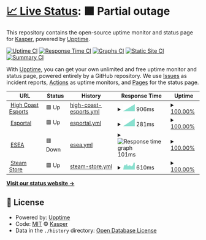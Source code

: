 # [📈 Live Status](https://KasperE1.github.io/hcestatus): <!--live status--> **🟧 Partial outage**

This repository contains the open-source uptime monitor and status page for [Kasper](https://KasperE1.github.io/hcestatus), powered by [Upptime](https://github.com/upptime/upptime).

[![Uptime CI](https://github.com/KasperE1/hcestatus/workflows/Uptime%20CI/badge.svg)](https://github.com/upptime/upptime/actions?query=workflow%3A%22Uptime+CI%22)
[![Response Time CI](https://github.com/KasperE1/hcestatus/workflows/Response%20Time%20CI/badge.svg)](https://github.com/upptime/upptime/actions?query=workflow%3A%22Response+Time+CI%22)
[![Graphs CI](https://github.com/KasperE1/hcestatus/workflows/Graphs%20CI/badge.svg)](https://github.com/upptime/upptime/actions?query=workflow%3A%22Graphs+CI%22)
[![Static Site CI](https://github.com/KasperE1/hcestatus/workflows/Static%20Site%20CI/badge.svg)](https://github.com/upptime/upptime/actions?query=workflow%3A%22Static+Site+CI%22)
[![Summary CI](https://github.com/KasperE1/hcestatus/workflows/Summary%20CI/badge.svg)](https://github.com/upptime/upptime/actions?query=workflow%3A%22Summary+CI%22)

With [Upptime](https://upptime.js.org), you can get your own unlimited and free uptime monitor and status page, powered entirely by a GitHub repository. We use [Issues](https://github.com/KasperE1/hcestatus/issues) as incident reports, [Actions](https://github.com/KasperE1/hcestatus/actions) as uptime monitors, and [Pages](https://KasperE1.github.io/hcestatus) for the status page.

<!--start: status pages-->
<!-- This summary is generated by Upptime (https://github.com/upptime/upptime) -->
<!-- Do not edit this manually, your changes will be overwritten -->
<!-- prettier-ignore -->
| URL | Status | History | Response Time | Uptime |
| --- | ------ | ------- | ------------- | ------ |
| <img alt="" src="https://favicons.githubusercontent.com/www.highcoastesports.com" height="13"> [High Coast Esports](https://www.highcoastesports.com/) | 🟩 Up | [high-coast-esports.yml](https://github.com/KasperE1/hcestatus/commits/HEAD/history/high-coast-esports.yml) | <details><summary><img alt="Response time graph" src="./graphs/high-coast-esports/response-time-week.png" height="20"> 906ms</summary><br><a href="https://KasperE1.github.io/hcestatus/history/high-coast-esports"><img alt="Response time 906" src="https://img.shields.io/endpoint?url=https%3A%2F%2Fraw.githubusercontent.com%2FKasperE1%2Fhcestatus%2FHEAD%2Fapi%2Fhigh-coast-esports%2Fresponse-time.json"></a><br><a href="https://KasperE1.github.io/hcestatus/history/high-coast-esports"><img alt="24-hour response time 906" src="https://img.shields.io/endpoint?url=https%3A%2F%2Fraw.githubusercontent.com%2FKasperE1%2Fhcestatus%2FHEAD%2Fapi%2Fhigh-coast-esports%2Fresponse-time-day.json"></a><br><a href="https://KasperE1.github.io/hcestatus/history/high-coast-esports"><img alt="7-day response time 906" src="https://img.shields.io/endpoint?url=https%3A%2F%2Fraw.githubusercontent.com%2FKasperE1%2Fhcestatus%2FHEAD%2Fapi%2Fhigh-coast-esports%2Fresponse-time-week.json"></a><br><a href="https://KasperE1.github.io/hcestatus/history/high-coast-esports"><img alt="30-day response time 906" src="https://img.shields.io/endpoint?url=https%3A%2F%2Fraw.githubusercontent.com%2FKasperE1%2Fhcestatus%2FHEAD%2Fapi%2Fhigh-coast-esports%2Fresponse-time-month.json"></a><br><a href="https://KasperE1.github.io/hcestatus/history/high-coast-esports"><img alt="1-year response time 906" src="https://img.shields.io/endpoint?url=https%3A%2F%2Fraw.githubusercontent.com%2FKasperE1%2Fhcestatus%2FHEAD%2Fapi%2Fhigh-coast-esports%2Fresponse-time-year.json"></a></details> | <details><summary><a href="https://KasperE1.github.io/hcestatus/history/high-coast-esports">100.00%</a></summary><a href="https://KasperE1.github.io/hcestatus/history/high-coast-esports"><img alt="All-time uptime 100.00%" src="https://img.shields.io/endpoint?url=https%3A%2F%2Fraw.githubusercontent.com%2FKasperE1%2Fhcestatus%2FHEAD%2Fapi%2Fhigh-coast-esports%2Fuptime.json"></a><br><a href="https://KasperE1.github.io/hcestatus/history/high-coast-esports"><img alt="24-hour uptime 100.00%" src="https://img.shields.io/endpoint?url=https%3A%2F%2Fraw.githubusercontent.com%2FKasperE1%2Fhcestatus%2FHEAD%2Fapi%2Fhigh-coast-esports%2Fuptime-day.json"></a><br><a href="https://KasperE1.github.io/hcestatus/history/high-coast-esports"><img alt="7-day uptime 100.00%" src="https://img.shields.io/endpoint?url=https%3A%2F%2Fraw.githubusercontent.com%2FKasperE1%2Fhcestatus%2FHEAD%2Fapi%2Fhigh-coast-esports%2Fuptime-week.json"></a><br><a href="https://KasperE1.github.io/hcestatus/history/high-coast-esports"><img alt="30-day uptime 100.00%" src="https://img.shields.io/endpoint?url=https%3A%2F%2Fraw.githubusercontent.com%2FKasperE1%2Fhcestatus%2FHEAD%2Fapi%2Fhigh-coast-esports%2Fuptime-month.json"></a><br><a href="https://KasperE1.github.io/hcestatus/history/high-coast-esports"><img alt="1-year uptime 100.00%" src="https://img.shields.io/endpoint?url=https%3A%2F%2Fraw.githubusercontent.com%2FKasperE1%2Fhcestatus%2FHEAD%2Fapi%2Fhigh-coast-esports%2Fuptime-year.json"></a></details>
| <img alt="" src="https://favicons.githubusercontent.com/esportal.com" height="13"> [Esportal](https://esportal.com/) | 🟩 Up | [esportal.yml](https://github.com/KasperE1/hcestatus/commits/HEAD/history/esportal.yml) | <details><summary><img alt="Response time graph" src="./graphs/esportal/response-time-week.png" height="20"> 281ms</summary><br><a href="https://KasperE1.github.io/hcestatus/history/esportal"><img alt="Response time 281" src="https://img.shields.io/endpoint?url=https%3A%2F%2Fraw.githubusercontent.com%2FKasperE1%2Fhcestatus%2FHEAD%2Fapi%2Fesportal%2Fresponse-time.json"></a><br><a href="https://KasperE1.github.io/hcestatus/history/esportal"><img alt="24-hour response time 281" src="https://img.shields.io/endpoint?url=https%3A%2F%2Fraw.githubusercontent.com%2FKasperE1%2Fhcestatus%2FHEAD%2Fapi%2Fesportal%2Fresponse-time-day.json"></a><br><a href="https://KasperE1.github.io/hcestatus/history/esportal"><img alt="7-day response time 281" src="https://img.shields.io/endpoint?url=https%3A%2F%2Fraw.githubusercontent.com%2FKasperE1%2Fhcestatus%2FHEAD%2Fapi%2Fesportal%2Fresponse-time-week.json"></a><br><a href="https://KasperE1.github.io/hcestatus/history/esportal"><img alt="30-day response time 281" src="https://img.shields.io/endpoint?url=https%3A%2F%2Fraw.githubusercontent.com%2FKasperE1%2Fhcestatus%2FHEAD%2Fapi%2Fesportal%2Fresponse-time-month.json"></a><br><a href="https://KasperE1.github.io/hcestatus/history/esportal"><img alt="1-year response time 281" src="https://img.shields.io/endpoint?url=https%3A%2F%2Fraw.githubusercontent.com%2FKasperE1%2Fhcestatus%2FHEAD%2Fapi%2Fesportal%2Fresponse-time-year.json"></a></details> | <details><summary><a href="https://KasperE1.github.io/hcestatus/history/esportal">100.00%</a></summary><a href="https://KasperE1.github.io/hcestatus/history/esportal"><img alt="All-time uptime 100.00%" src="https://img.shields.io/endpoint?url=https%3A%2F%2Fraw.githubusercontent.com%2FKasperE1%2Fhcestatus%2FHEAD%2Fapi%2Fesportal%2Fuptime.json"></a><br><a href="https://KasperE1.github.io/hcestatus/history/esportal"><img alt="24-hour uptime 100.00%" src="https://img.shields.io/endpoint?url=https%3A%2F%2Fraw.githubusercontent.com%2FKasperE1%2Fhcestatus%2FHEAD%2Fapi%2Fesportal%2Fuptime-day.json"></a><br><a href="https://KasperE1.github.io/hcestatus/history/esportal"><img alt="7-day uptime 100.00%" src="https://img.shields.io/endpoint?url=https%3A%2F%2Fraw.githubusercontent.com%2FKasperE1%2Fhcestatus%2FHEAD%2Fapi%2Fesportal%2Fuptime-week.json"></a><br><a href="https://KasperE1.github.io/hcestatus/history/esportal"><img alt="30-day uptime 100.00%" src="https://img.shields.io/endpoint?url=https%3A%2F%2Fraw.githubusercontent.com%2FKasperE1%2Fhcestatus%2FHEAD%2Fapi%2Fesportal%2Fuptime-month.json"></a><br><a href="https://KasperE1.github.io/hcestatus/history/esportal"><img alt="1-year uptime 100.00%" src="https://img.shields.io/endpoint?url=https%3A%2F%2Fraw.githubusercontent.com%2FKasperE1%2Fhcestatus%2FHEAD%2Fapi%2Fesportal%2Fuptime-year.json"></a></details>
| <img alt="" src="https://favicons.githubusercontent.com/play.esea.net" height="13"> [ESEA](https://play.esea.net/) | 🟥 Down | [esea.yml](https://github.com/KasperE1/hcestatus/commits/HEAD/history/esea.yml) | <details><summary><img alt="Response time graph" src="./graphs/esea/response-time-week.png" height="20"> 101ms</summary><br><a href="https://KasperE1.github.io/hcestatus/history/esea"><img alt="Response time 101" src="https://img.shields.io/endpoint?url=https%3A%2F%2Fraw.githubusercontent.com%2FKasperE1%2Fhcestatus%2FHEAD%2Fapi%2Fesea%2Fresponse-time.json"></a><br><a href="https://KasperE1.github.io/hcestatus/history/esea"><img alt="24-hour response time 101" src="https://img.shields.io/endpoint?url=https%3A%2F%2Fraw.githubusercontent.com%2FKasperE1%2Fhcestatus%2FHEAD%2Fapi%2Fesea%2Fresponse-time-day.json"></a><br><a href="https://KasperE1.github.io/hcestatus/history/esea"><img alt="7-day response time 101" src="https://img.shields.io/endpoint?url=https%3A%2F%2Fraw.githubusercontent.com%2FKasperE1%2Fhcestatus%2FHEAD%2Fapi%2Fesea%2Fresponse-time-week.json"></a><br><a href="https://KasperE1.github.io/hcestatus/history/esea"><img alt="30-day response time 101" src="https://img.shields.io/endpoint?url=https%3A%2F%2Fraw.githubusercontent.com%2FKasperE1%2Fhcestatus%2FHEAD%2Fapi%2Fesea%2Fresponse-time-month.json"></a><br><a href="https://KasperE1.github.io/hcestatus/history/esea"><img alt="1-year response time 101" src="https://img.shields.io/endpoint?url=https%3A%2F%2Fraw.githubusercontent.com%2FKasperE1%2Fhcestatus%2FHEAD%2Fapi%2Fesea%2Fresponse-time-year.json"></a></details> | <details><summary><a href="https://KasperE1.github.io/hcestatus/history/esea">100.00%</a></summary><a href="https://KasperE1.github.io/hcestatus/history/esea"><img alt="All-time uptime 100.00%" src="https://img.shields.io/endpoint?url=https%3A%2F%2Fraw.githubusercontent.com%2FKasperE1%2Fhcestatus%2FHEAD%2Fapi%2Fesea%2Fuptime.json"></a><br><a href="https://KasperE1.github.io/hcestatus/history/esea"><img alt="24-hour uptime 100.00%" src="https://img.shields.io/endpoint?url=https%3A%2F%2Fraw.githubusercontent.com%2FKasperE1%2Fhcestatus%2FHEAD%2Fapi%2Fesea%2Fuptime-day.json"></a><br><a href="https://KasperE1.github.io/hcestatus/history/esea"><img alt="7-day uptime 100.00%" src="https://img.shields.io/endpoint?url=https%3A%2F%2Fraw.githubusercontent.com%2FKasperE1%2Fhcestatus%2FHEAD%2Fapi%2Fesea%2Fuptime-week.json"></a><br><a href="https://KasperE1.github.io/hcestatus/history/esea"><img alt="30-day uptime 100.00%" src="https://img.shields.io/endpoint?url=https%3A%2F%2Fraw.githubusercontent.com%2FKasperE1%2Fhcestatus%2FHEAD%2Fapi%2Fesea%2Fuptime-month.json"></a><br><a href="https://KasperE1.github.io/hcestatus/history/esea"><img alt="1-year uptime 100.00%" src="https://img.shields.io/endpoint?url=https%3A%2F%2Fraw.githubusercontent.com%2FKasperE1%2Fhcestatus%2FHEAD%2Fapi%2Fesea%2Fuptime-year.json"></a></details>
| <img alt="" src="https://favicons.githubusercontent.com/store.steampowered.com" height="13"> [Steam Store](https://store.steampowered.com/) | 🟩 Up | [steam-store.yml](https://github.com/KasperE1/hcestatus/commits/HEAD/history/steam-store.yml) | <details><summary><img alt="Response time graph" src="./graphs/steam-store/response-time-week.png" height="20"> 610ms</summary><br><a href="https://KasperE1.github.io/hcestatus/history/steam-store"><img alt="Response time 610" src="https://img.shields.io/endpoint?url=https%3A%2F%2Fraw.githubusercontent.com%2FKasperE1%2Fhcestatus%2FHEAD%2Fapi%2Fsteam-store%2Fresponse-time.json"></a><br><a href="https://KasperE1.github.io/hcestatus/history/steam-store"><img alt="24-hour response time 610" src="https://img.shields.io/endpoint?url=https%3A%2F%2Fraw.githubusercontent.com%2FKasperE1%2Fhcestatus%2FHEAD%2Fapi%2Fsteam-store%2Fresponse-time-day.json"></a><br><a href="https://KasperE1.github.io/hcestatus/history/steam-store"><img alt="7-day response time 610" src="https://img.shields.io/endpoint?url=https%3A%2F%2Fraw.githubusercontent.com%2FKasperE1%2Fhcestatus%2FHEAD%2Fapi%2Fsteam-store%2Fresponse-time-week.json"></a><br><a href="https://KasperE1.github.io/hcestatus/history/steam-store"><img alt="30-day response time 610" src="https://img.shields.io/endpoint?url=https%3A%2F%2Fraw.githubusercontent.com%2FKasperE1%2Fhcestatus%2FHEAD%2Fapi%2Fsteam-store%2Fresponse-time-month.json"></a><br><a href="https://KasperE1.github.io/hcestatus/history/steam-store"><img alt="1-year response time 610" src="https://img.shields.io/endpoint?url=https%3A%2F%2Fraw.githubusercontent.com%2FKasperE1%2Fhcestatus%2FHEAD%2Fapi%2Fsteam-store%2Fresponse-time-year.json"></a></details> | <details><summary><a href="https://KasperE1.github.io/hcestatus/history/steam-store">100.00%</a></summary><a href="https://KasperE1.github.io/hcestatus/history/steam-store"><img alt="All-time uptime 100.00%" src="https://img.shields.io/endpoint?url=https%3A%2F%2Fraw.githubusercontent.com%2FKasperE1%2Fhcestatus%2FHEAD%2Fapi%2Fsteam-store%2Fuptime.json"></a><br><a href="https://KasperE1.github.io/hcestatus/history/steam-store"><img alt="24-hour uptime 100.00%" src="https://img.shields.io/endpoint?url=https%3A%2F%2Fraw.githubusercontent.com%2FKasperE1%2Fhcestatus%2FHEAD%2Fapi%2Fsteam-store%2Fuptime-day.json"></a><br><a href="https://KasperE1.github.io/hcestatus/history/steam-store"><img alt="7-day uptime 100.00%" src="https://img.shields.io/endpoint?url=https%3A%2F%2Fraw.githubusercontent.com%2FKasperE1%2Fhcestatus%2FHEAD%2Fapi%2Fsteam-store%2Fuptime-week.json"></a><br><a href="https://KasperE1.github.io/hcestatus/history/steam-store"><img alt="30-day uptime 100.00%" src="https://img.shields.io/endpoint?url=https%3A%2F%2Fraw.githubusercontent.com%2FKasperE1%2Fhcestatus%2FHEAD%2Fapi%2Fsteam-store%2Fuptime-month.json"></a><br><a href="https://KasperE1.github.io/hcestatus/history/steam-store"><img alt="1-year uptime 100.00%" src="https://img.shields.io/endpoint?url=https%3A%2F%2Fraw.githubusercontent.com%2FKasperE1%2Fhcestatus%2FHEAD%2Fapi%2Fsteam-store%2Fuptime-year.json"></a></details>

<!--end: status pages-->

[**Visit our status website →**](https://KasperE1.github.io/hcestatus)

## 📄 License

- Powered by: [Upptime](https://github.com/upptime/upptime)
- Code: [MIT](./LICENSE) © [Kasper](https://KasperE1.github.io/hcestatus)
- Data in the `./history` directory: [Open Database License](https://opendatacommons.org/licenses/odbl/1-0/)

